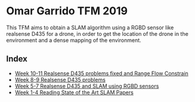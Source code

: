 # Omar Garrido TFM 2019

This TFM aims to obtain a SLAM algorithm using a RGBD sensor like realsense D435 for a drone, in order to get the location of the drone in the environment and a dense mapping of the environment.

## Index

- [Week 10-11 Realsense D435 problems fixed and Range Flow Constrain](entries/entry4)
- [Week 8-9 Realsense D435 problems](entries/entry3)
- [Week 5-7 Realsense D435 and SLAM using RGBD sensors](entries/entry2)
- [Week 1-4 Reading State of the Art SLAM Papers](entries/entry1)
